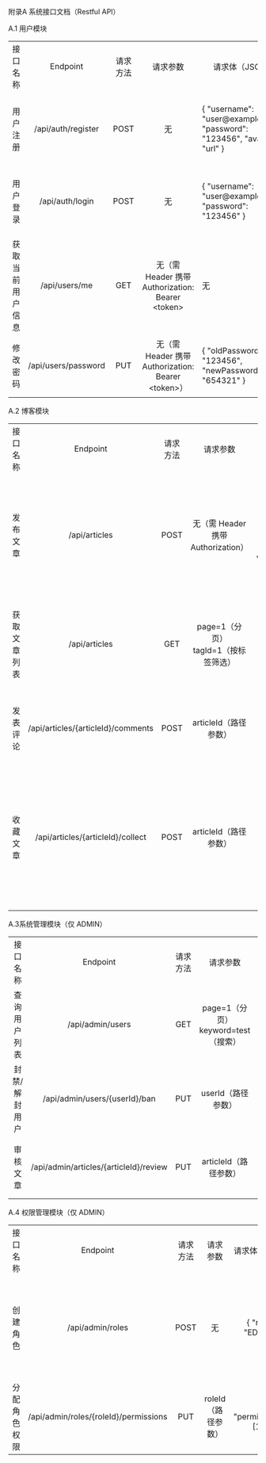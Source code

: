 <p>附录A 系统接口文档（Restful API）</p>
<p>A.1 用户模块</p>
<table>
<colgroup>
<col style="width: 8%" />
<col style="width: 8%" />
<col style="width: 8%" />
<col style="width: 9%" />
<col style="width: 20%" />
<col style="width: 23%" />
<col style="width: 9%" />
<col style="width: 11%" />
</colgroup>
<tbody>
<tr>
<td style="text-align: center;">接口名称</td>
<td style="text-align: center;">Endpoint</td>
<td style="text-align: center;">请求方法</td>
<td style="text-align: center;">请求参数</td>
<td style="text-align: center;">请求体（JSON）</td>
<td style="text-align: center;">响应示例（JSON）</td>
<td style="text-align: center;">权限说明</td>
<td style="text-align: center;">备注</td>
</tr>
<tr>
<td style="text-align: center;">用户注册</td>
<td style="text-align: center;">/api/auth/register</td>
<td style="text-align: center;">POST</td>
<td style="text-align: center;">无</td>
<td style="text-align: left;">{ "username": "user@example.com",
"password": "123456", "avatar": "url" }</td>
<td style="text-align: center;">{ "code": 200, "data": { "id": 1,
"username": "user@example.com" }, "message": "注册成功" }</td>
<td style="text-align: center;">开放访问</td>
<td style="text-align: center;">用户名需唯一（邮箱/手机号）</td>
</tr>
<tr>
<td style="text-align: center;">用户登录</td>
<td style="text-align: center;">/api/auth/login</td>
<td style="text-align: center;">POST</td>
<td style="text-align: center;">无</td>
<td style="text-align: left;">{ "username": "user@example.com",
"password": "123456" }</td>
<td style="text-align: center;">{ "code": 200, "data": { "token":
"xxxxx", "role": "USER" }, "message": "登录成功" }</td>
<td style="text-align: center;">开放访问</td>
<td style="text-align: center;">返回 JWT Token 和角色信息</td>
</tr>
<tr>
<td style="text-align: center;">获取当前用户信息</td>
<td style="text-align: center;">/api/users/me</td>
<td style="text-align: center;">GET</td>
<td style="text-align: center;">无（需 Header 携带Authorization: Bearer
&lt;token&gt;</td>
<td style="text-align: left;">无</td>
<td style="text-align: center;">{ "code": 200, "data": { "id": 1,
"username": "user@example.com", "avatar": "url" } }</td>
<td style="text-align: center;">USER/ADMIN</td>
<td style="text-align: center;">需登录</td>
</tr>
<tr>
<td style="text-align: center;">修改密码</td>
<td style="text-align: center;">/api/users/password</td>
<td style="text-align: center;">PUT</td>
<td style="text-align: center;">无（需 Header 携带Authorization: Bearer
&lt;token&gt;）</td>
<td style="text-align: left;">{ "oldPassword": "123456", "newPassword":
"654321" }</td>
<td style="text-align: center;">{ "code": 200, "data": null, "message":
"密码修改成功" }</td>
<td style="text-align: center;">当前用户或 ADMIN</td>
<td style="text-align: center;">需校验旧密码正确性</td>
</tr>
</tbody>
</table>
<p>A.2 博客模块</p>
<table>
<colgroup>
<col style="width: 11%" />
<col style="width: 9%" />
<col style="width: 10%" />
<col style="width: 10%" />
<col style="width: 18%" />
<col style="width: 14%" />
<col style="width: 11%" />
<col style="width: 13%" />
</colgroup>
<tbody>
<tr>
<td style="text-align: center;">接口名称</td>
<td style="text-align: center;">Endpoint</td>
<td style="text-align: center;">请求方法</td>
<td style="text-align: center;">请求参数</td>
<td style="text-align: center;">请求体（JSON）</td>
<td style="text-align: center;">响应示例（JSON）</td>
<td style="text-align: center;">权限说明</td>
<td style="text-align: center;">备注</td>
</tr>
<tr>
<td style="text-align: center;">发布文章</td>
<td style="text-align: center;">/api/articles</td>
<td style="text-align: center;">POST</td>
<td style="text-align: center;">无（需 Header 携带Authorization）</td>
<td style="text-align: center;">{ "title": "标题", "content": "正文",
"tags": [1,2], "coverImage": "url" }</td>
<td style="text-align: center;">{ "code": 200, "data": { "id": 100,
"title": "标题" }, "message": "发布成功" }</td>
<td style="text-align: center;">USER</td>
<td style="text-align: center;">支持富文本和标签绑定</td>
</tr>
<tr>
<td style="text-align: center;">获取文章列表</td>
<td style="text-align: center;">/api/articles</td>
<td style="text-align: center;">GET</td>
<td style="text-align: center;">page=1（分页）<br />
tagId=1（按标签筛选）</td>
<td style="text-align: center;">无</td>
<td style="text-align: center;">{ "code": 200, "data": [ { "id": 100,
"title": "标题", "author": "user@example.com" } ] }</td>
<td style="text-align: center;">开放访问</td>
<td style="text-align: center;">分页默认每页 10 条</td>
</tr>
<tr>
<td style="text-align: center;">发表评论</td>
<td style="text-align: center;">/api/articles/{articleId}/comments</td>
<td style="text-align: center;">POST</td>
<td style="text-align: center;">articleId（路径参数）</td>
<td style="text-align: center;">{ "content": "评论内容" }</td>
<td style="text-align: center;">{ "code": 200, "data": { "id": 500,
"content": "评论内容" }, "message": "评论成功" }</td>
<td style="text-align: center;">USER</td>
<td style="text-align: center;">需关联文章 ID</td>
</tr>
<tr>
<td style="text-align: center;">收藏文章</td>
<td style="text-align: center;">/api/articles/{articleId}/collect</td>
<td style="text-align: center;">POST</td>
<td style="text-align: center;">articleId（路径参数）</td>
<td style="text-align: center;">无</td>
<td style="text-align: center;">{ "code": 200, "data": null, "message":
"收藏成功" }</td>
<td style="text-align: center;">USER</td>
<td style="text-align: center;">用户不能重复收藏同一文章</td>
</tr>
</tbody>
</table>
<p>A.3系统管理模块（仅 ADMIN）</p>
<table>
<colgroup>
<col style="width: 8%" />
<col style="width: 12%" />
<col style="width: 11%" />
<col style="width: 11%" />
<col style="width: 14%" />
<col style="width: 19%" />
<col style="width: 8%" />
<col style="width: 13%" />
</colgroup>
<tbody>
<tr>
<td style="text-align: center;">接口名称</td>
<td style="text-align: center;">Endpoint</td>
<td style="text-align: center;">请求方法</td>
<td style="text-align: center;">请求参数</td>
<td style="text-align: center;">请求体（JSON）</td>
<td style="text-align: center;">响应示例（JSON）</td>
<td style="text-align: center;">权限说明</td>
<td style="text-align: center;">备注</td>
</tr>
<tr>
<td style="text-align: center;">查询用户列表</td>
<td style="text-align: center;">/api/admin/users</td>
<td style="text-align: center;">GET</td>
<td style="text-align: center;">page=1（分页）<br />
keyword=test（搜索）</td>
<td style="text-align: center;">无</td>
<td style="text-align: center;">{ "code": 200, "data": [ { "id": 1,
"username": "user@example.com" } ] }</td>
<td style="text-align: center;">ADMIN</td>
<td style="text-align: center;">支持按用户名模糊搜索</td>
</tr>
<tr>
<td style="text-align: center;">封禁/解封用户</td>
<td style="text-align: center;">/api/admin/users/{userId}/ban</td>
<td style="text-align: center;">PUT</td>
<td style="text-align: center;">userId（路径参数）</td>
<td style="text-align: center;">{ "reason": "违规操作", "status": 2
}</td>
<td style="text-align: center;">{ "code": 200, "data": null, "message":
"操作成功" }</td>
<td style="text-align: center;">ADMIN</td>
<td style="text-align: center;">状态：1（正常）/2（封禁）</td>
</tr>
<tr>
<td style="text-align: center;">审核文章</td>
<td
style="text-align: center;">/api/admin/articles/{articleId}/review</td>
<td style="text-align: center;">PUT</td>
<td style="text-align: center;">articleId（路径参数）</td>
<td style="text-align: center;">{ "status": 2, "reason": "违规内容"
}</td>
<td style="text-align: center;">{ "code": 200, "data": null, "message":
"审核完成" }</td>
<td style="text-align: center;">ADMIN</td>
<td style="text-align: center;">状态：2（发布）/3（下架）</td>
</tr>
</tbody>
</table>
<p>A.4 权限管理模块（仅 ADMIN）</p>
<table>
<colgroup>
<col style="width: 8%" />
<col style="width: 15%" />
<col style="width: 8%" />
<col style="width: 11%" />
<col style="width: 17%" />
<col style="width: 18%" />
<col style="width: 10%" />
<col style="width: 9%" />
</colgroup>
<tbody>
<tr>
<td style="text-align: center;">接口名称</td>
<td style="text-align: center;">Endpoint</td>
<td style="text-align: center;">请求方法</td>
<td style="text-align: center;">请求参数</td>
<td style="text-align: center;">请求体（JSON）</td>
<td style="text-align: center;">响应示例（JSON）</td>
<td style="text-align: center;">权限说明</td>
<td style="text-align: center;">备注</td>
</tr>
<tr>
<td style="text-align: center;">创建角色</td>
<td style="text-align: center;">/api/admin/roles</td>
<td style="text-align: center;">POST</td>
<td style="text-align: center;">无</td>
<td style="text-align: center;">{ "name": "EDITOR" }</td>
<td style="text-align: center;">{ "code": 200, "data": { "id": 3,
"name": "EDITOR" }, "message": "创建成功" }</td>
<td style="text-align: center;">ADMIN</td>
<td style="text-align: center;">角色名称需唯一</td>
</tr>
<tr>
<td style="text-align: center;">分配角色权限</td>
<td
style="text-align: center;">/api/admin/roles/{roleId}/permissions</td>
<td style="text-align: center;">PUT</td>
<td style="text-align: center;">roleId（路径参数）</td>
<td style="text-align: center;">{ "permissionIds": [1,2] }</td>
<td style="text-align: center;">{ "code": 200, "data": null, "message":
"权限分配成功" }</td>
<td style="text-align: center;">ADMIN</td>
<td style="text-align: center;">权限 ID 需存在</td>
</tr>
</tbody>
</table>
